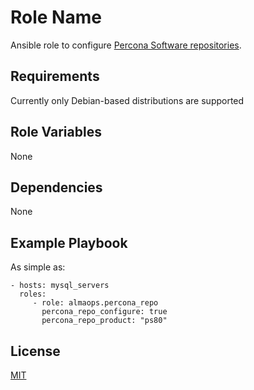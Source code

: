 Role Name
=========

Ansible role to configure [Percona Software repositories](https://www.percona.com/doc/percona-repo-config/index.html).  

Requirements
------------

Currently only Debian-based distributions are supported

Role Variables
--------------

None

Dependencies
------------

None

Example Playbook
----------------

As simple as:

    - hosts: mysql_servers
      roles:
         - role: almaops.percona_repo
           percona_repo_configure: true
           percona_repo_product: "ps80"

License
-------

[MIT](./LICENSE)

